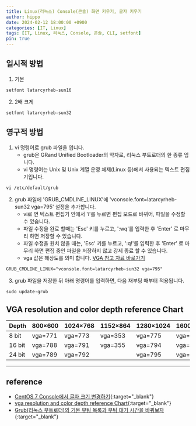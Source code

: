 ```yaml
---
title: Linux(리눅스) Console(콘솔) 화면 키우기, 글자 키우기
author: hippo
date: 2024-02-12 18:00:00 +0900
categories: [IT, Linux]
tags: [IT, Linux, 리눅스, Console, 콘솔, CLI, setfont]
pin: true
---
```


## 일시적 방법

1. 기본
```shell
setfont latarcyrheb-sun16
```


2. 2배 크게
```shell
setfont latarcyrheb-sun32
```



## 영구적 방법

1. vi 명령어로 grub 파일을 엽니다.
   * grub은 GRand Unified Bootloader의 약자로, 리눅스 부트로더의 한 종류 입니다. 
   * vi 명령어는 Unix 및 Unix 계열 운영 체제(Linux 등)에서 사용되는 텍스트 편집기입니다.
```shell
vi /etc/default/grub
```

2. grub 파일에 'GRUB_CMDLINE_LINUX'에 'vconsole.font=latarcyrheb-sun32 vga=795' 설정을 추가합니다.
   * vi로 연 텍스트 편집기 안에서 'i'를 누르면 편집 모드로 바뀌어, 파일을 수정할 수 있습니다. 
   * 파일 수정을 완료 할때는 'Esc' 키를 누르고, ':wq'를 입력한 후 'Enter' 로 마무리 하면 저장할 수 있습니다.
   * 파일 수정을 원치 않을 때는, 'Esc' 키를 누르고, ':q!'를 입력한 후 'Enter' 로 마무리 하면 편집 중인 파일을 저장하지 않고 강제 종료 할 수 있습니다.
   * vga 값은 해상도를 의미 합니다. [VGA 참고 자료 바로가기](#vga-resolution-and-color-depth-reference-chart)
```
GRUB_CMDLINE_LINUX="vconsole.font=latarcyrheb-sun32 vga=795"
```

3. grub 파일을 저장한 뒤 아래 명령어를 입력하면, 다음 재부팅 때부터 적용됩니다.
```shell
sudo update-grub
```



## VGA resolution and color depth reference Chart

| Depth  | 800×600  | 1024×768 | 1152×864 | 1280×1024 | 1600×1200 |
|--------|----------|----------|----------|-----------|-----------|
| 8 bit  | vga=771  | vga=773  | vga=353  | vga=775   | vga=796   |
| 16 bit | vga=788  | vga=791  | vga=355  | vga=794   | vga=798   |
| 24 bit | vga=789  | vga=792  |          | vga=795   | vga=799   |


---
## reference
- [CentOS 7 Console에서 글자 크기 변경하기](https://hec-ker.tistory.com/332){:target="_blank"}
- [vga resolution and color depth reference Chart](http://m.blog.chinaunix.net/uid-540538-id-213473.html){:target="_blank"}
- [Grub(리눅스 부트로더)의 기본 부팅 목록과 부팅 대기 시간을 바꿔보자](https://itmir.tistory.com/60){:target="_blank"}


